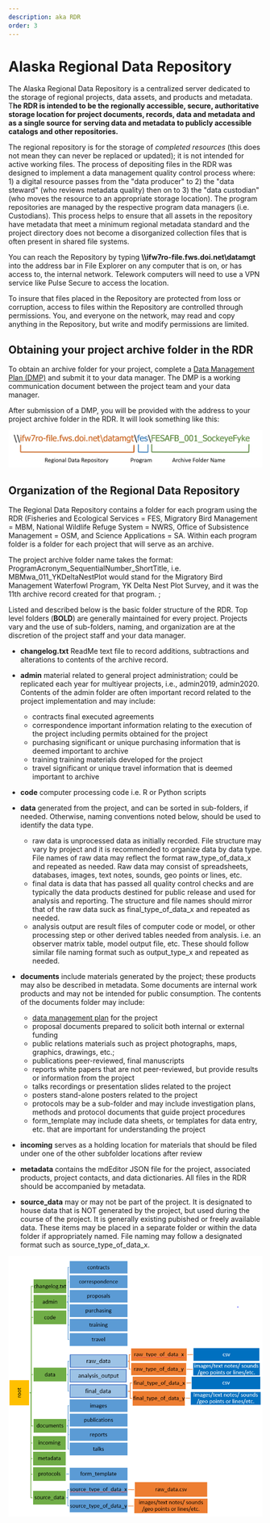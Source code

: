 ```yaml
---
description: aka RDR
order: 3
---
```


# Alaska Regional Data Repository

The Alaska Regional Data Repository is a centralized server dedicated to the storage of regional projects, data assets, and products and metadata. T**he RDR is intended to be the regionally accessible, secure, authoritative storage location for project documents, records, data and metadata and as a single source for serving data and metadata to publicly accessible catalogs and other repositories.**

The regional repository is for the storage of _completed resources_ (this does not mean they can never be replaced or updated); it is not intended for active working files. The process of depositing files in the RDR was designed to implement a data management quality control process where: 1) a digital resource passes from the "data producer" to 2) the "data steward" (who reviews metadata quality) then on to 3) the "data custodian" (who moves the resource to an appropriate storage location). The program repositories are managed by the respective program data managers (i.e. Custodians). This process helps to ensure that all assets in the repository have metadata that meet a minimum regional metadata standard and the project directory does not become a disorganized collection files that is often present in shared file systems.

You can reach the Repository by typing **\\\\ifw7ro-file.fws.doi.net\\datamgt** into the address bar in File Explorer on any computer that is on, or has access to, the internal network.  Telework computers will need to use a VPN service like Pulse Secure to access the location.

To insure that files placed in the Repository are protected from loss or corruption, access to files within the Repository are controlled through permissions. You, and everyone on the network, may read and copy anything in the Repository, but write and modify permissions are limited.


## Obtaining your project archive folder in the RDR

To obtain an archive folder for your project, complete a [Data Management Plan (DMP)](broken-reference) and submit it to your data manager.  The DMP is a working communication document between the project team and your data manager.

After submission of a DMP, you will be provided with the address to your project archive folder in the RDR.  It will look something like this:

![Example RDR digital location](</assets/rdr-path.png>)


## Organization of the Regional Data Repository

The Regional Data Repository contains a folder for each program using the RDR (Fisheries and Ecological Services = FES, Migratory Bird Management = MBM, National Wildlife Refuge System = NWRS, Office of Subsistence Management = OSM, and Science Applications = SA.  Within each program folder is a folder for each project that will serve as an archive.

The project archive folder name takes the format: ProgramAcronym\_SequentialNumber\_ShortTitle, i.e. MBMwa\_011\_YKDeltaNestPlot would stand for the Migratory Bird Management Waterfowl Program, YK  Delta Nest Plot Survey, and it was the 11th archive record created for that program. ;

Listed and described below is the basic folder structure of the RDR.  Top level folders (**BOLD**) are generally maintained for every project.  Projects vary and the use of sub-folders, naming, and organization are at the discretion of the project staff and your data manager.

- **changelog.txt**  ReadMe text file to record additions, subtractions and alterations to contents of the archive record.
- **admin** material related to general project administration; could be replicated each year for multiyear projects, i.e., admin2019, admin2020.  Contents of the admin folder are often important record related to the project implementation and may include:

  - contracts final executed agreements
  - correspondence important information relating to the execution of the project including permits obtained for the project
  - purchasing significant or unique purchasing information that is deemed important to archive
  - training training materials developed for the project
  - travel significant or unique travel information that is deemed important to archive

- **code** computer processing code i.e. R or Python scripts

- **data** generated from the project, and can be sorted in sub-folders, if needed.  Otherwise, naming conventions noted below, should be used to identify the data type.
  - raw data is unprocessed data as initially recorded. File structure may vary by project and it is recommended to organize data by data type. File names of raw data may reflect the format raw\_type\_of\_data\_x and repeated as needed. Raw data may consist of spreadsheets, databases, images, text notes, sounds, geo points or lines, etc.
  - final data is data that has passed all quality control checks and are typically the data products destined for public release and used for analysis and reporting.  The structure and file names should mirror that of the raw data suck as final\_type\_of\_data\_x and repeated as needed.
  - analysis output are result files of computer code or model, or other processing step or other derived tables needed from analysis. i.e. an observer matrix table, model output file,  etc.  These should follow similar file naming format such as output\_type\_x and repeated as needed.

- **documents** include materials generated by the project; these products may also be described in metadata.  Some documents are internal work products and may not be intended for public consumption.  The contents of the documents folder may include:

  - [data management plan](broken-reference) for the project
  - proposal documents prepared to solicit both internal or external funding
  - public relations materials such as project photographs, maps, graphics, drawings, etc.;
  - publications peer-reviewed, final manuscripts
  - reports white papers that are not peer-reviewed, but provide results or information from the project
  - talks recordings or presentation slides related to the project
  - posters stand-alone posters related to the project
  - protocols may be a sub-folder and may include investigation plans, methods and protocol documents that guide project procedures
  - form\_template may include data sheets, or templates for data entry, etc. that are important for understanding the project

- **incoming** serves as a holding location for materials that should be filed under one of the other subfolder locations after review

- **metadata** contains the mdEditor JSON file for the project, associated products, project contacts, and data dictionaries.  All files in the RDR should be accompanied by metadata.

- **source\_data** may or may not be part of the project.  It is designated to house data that is NOT generated by the project, but used during the course of the project. It is generally existing pubished or freely available data.  These items may be placed in a separate folder or within the data folder if appropriately named.  File naming may follow a designated format such as source\_type\_of\_data\_x.

![Graphical representation of possible RDR project archive folder structure.  Green folders are common across all projects and should be maintained if appropriate, blue sub-folders may or may not apply to a given project or may or may not be used.  Subsequent orange and dark blue boxes represent example naming conventions or file types.](</assets/rdr-structure.png>)
